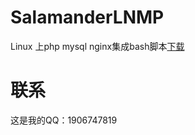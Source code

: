 # SalamanderLNMP
Linux 上php mysql nginx集成bash脚本[下载](http://pan.baidu.com/s/1skDuys9)



# 联系
这是我的QQ：1906747819
